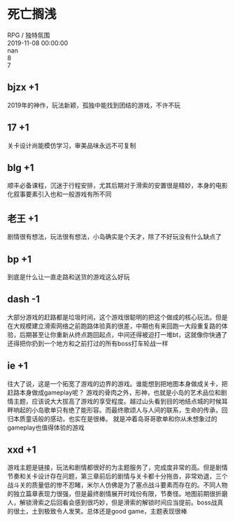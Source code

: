



# 死亡搁浅
  
RPG / 独特氛围  
2019-11-08 00:00:00  
nan  
8  
7
## bjzx +1


2019年的神作，玩法新颖，孤独中能找到团结的游戏，不许不玩
## 17 +1


关卡设计尚能模仿学习，审美品味永远不可复制
## blg +1


顺丰必备课程，沉迷于行程安排，尤其后期对于滑索的安置很是精妙，本身的电影化叙事要素引入也和一般游戏有所不同
## 老王 +1


剧情很有想法，玩法很有想法，小岛确实是个天才，除了不好玩没有什么缺点了
## bp +1


到底是什么让一直走路和送货的游戏这么好玩
## dash -1


大部分游戏的赶路都是垃圾时间，这个游戏很聪明的把这个做成的核心玩法。但是在大规模建立滑索网络之前跑路体验真的很差，中期也有来回跑一大段重复路的体验，后期甚至让你重新从终点跑回起点，中间还得被迫打一堆bt，这就像你快通了还得把你扔到一个地方和之前打过的所有boss打车轮战一样
## ie +1


往大了说，这是一个拓宽了游戏的边界的游戏。谁能想到把地图本身做成关卡，把赶路本身做成gameplay呢？
游戏的骨肉之外，形神，也就是小岛的艺术品位和剧情主题，应该说大大拔高了游戏的享受程度。越过山头看到目的地结点城的时候耳畔响起的小岛歌单只有绝了能形容。而最终歌颂人与人间的联系，生命的传承，回归本质童话般的感动，也实在是很棒。
就是冲着岛哥哥歌单和你从未想象过的gameplay也值得体验的游戏
## xxd +1


游戏主题是链接，玩法和剧情都很好的为主题服务了，完成度非常的高。但是剧情节奏和关卡设计存在问题，第三章前后的剧情与关卡都十分拖沓，非常劝退，三个战斗关的质量低的惨不忍睹，米尔人仿佛是为了塞点战斗要素而存在的。不同人物的独立篇章表现力很强，但是最终剧情展开时戏份有限，节奏怪。地图前期很折磨人，解锁滑索之后回看会感到很巧妙，但是滑索的解锁时间应当提前。boss战真的很土，土到极致令人发笑。总体还是good game，主题表现很棒